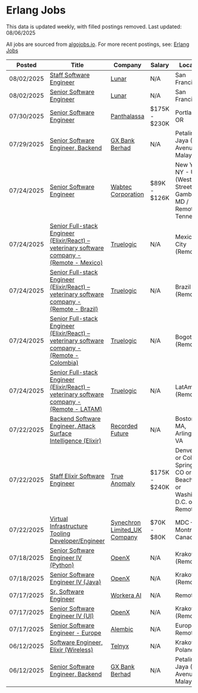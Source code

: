 # Erlang Jobs

This data is updated weekly, with filled postings removed. Last updated: 08/06/2025

All jobs are sourced from [algojobs.io](https://algojobs.io/). For more recent postings, see: [Erlang Jobs](https://algojobs.io/jobs/erlang)

| Posted | Title | Company | Salary | Location |
| --- | --- | --- | --- | --- |
| 08/02/2025 | [Staff Software Engineer](https://algojobs.io/jobs/4857552) | [Lunar](https://algojobs.io/company/lunar/) | N/A | San Francisco |
| 08/02/2025 | [Senior Software Engineer](https://algojobs.io/jobs/4857553) | [Lunar](https://algojobs.io/company/lunar/) | N/A | San Francisco |
| 07/30/2025 | [Senior Software Engineer](https://algojobs.io/jobs/4828917) | [Panthalassa ](https://algojobs.io/company/panthalassa/) | $175K - $230K | Portland, OR |
| 07/29/2025 | [Senior Software Engineer, Backend](https://algojobs.io/jobs/4819209) | [GX Bank Berhad](https://algojobs.io/company/gxs/) | N/A | Petaling Jaya (First Avenue), Malaysia |
| 07/24/2025 | [Senior Software Engineer](https://algojobs.io/jobs/4779590) | [Wabtec Corporation](https://algojobs.io/company/wabtec/) | $89K - $126K | New York - NY - USA (West 39th Street) / Gambrills, MD / Remote Tennessee |
| 07/24/2025 | [Senior Full-stack Engineer (Elixir/React) – veterinary software company - (Remote - Mexico)](https://algojobs.io/jobs/4775553) | [Truelogic](https://algojobs.io/company/truelogic-1/) | N/A | Mexico City (Remote) |
| 07/24/2025 | [Senior Full-stack Engineer (Elixir/React) – veterinary software company - (Remote - Brazil)](https://algojobs.io/jobs/4775554) | [Truelogic](https://algojobs.io/company/truelogic-1/) | N/A | Brazil (Remote) |
| 07/24/2025 | [Senior Full-stack Engineer (Elixir/React) – veterinary software company - (Remote - Colombia)](https://algojobs.io/jobs/4775556) | [Truelogic](https://algojobs.io/company/truelogic-1/) | N/A | Bogota (Remote) |
| 07/24/2025 | [Senior Full-stack Engineer (Elixir/React) – veterinary software company - (Remote - LATAM)](https://algojobs.io/jobs/4775558) | [Truelogic](https://algojobs.io/company/truelogic-1/) | N/A | LatAm (Remote) |
| 07/22/2025 | [Backend Software Engineer, Attack Surface Intelligence (Elixir)](https://algojobs.io/jobs/4746370) | [Recorded Future](https://algojobs.io/company/recordedfuture/) | N/A | Boston, MA, Arlington, VA  |
| 07/22/2025 | [Staff Elixir Software Engineer](https://algojobs.io/jobs/4745528) | [True Anomaly](https://algojobs.io/company/trueanomalyinc/) | $175K - $240K | Denver, CO or Colorado Springs, CO or Long Beach, CA or Washington D.C. or Remote |
| 07/22/2025 | [Virtual Infrastructure Tooling Developer/Engineer](https://algojobs.io/jobs/4748506) | [Synechron Limited_UK Company](https://algojobs.io/company/synechron/) | $70K - $80K | MDC – Montreal, Canada |
| 07/18/2025 | [Senior Software Engineer IV (Python)](https://algojobs.io/jobs/4694707) | [OpenX](https://algojobs.io/company/openx/) | N/A | Krakow (Remote) |
| 07/18/2025 | [Senior Software Engineer IV (Java)](https://algojobs.io/jobs/4694708) | [OpenX](https://algojobs.io/company/openx/) | N/A | Krakow (Remote) |
| 07/17/2025 | [Sr. Software Engineer](https://algojobs.io/jobs/4684429) | [Workera AI](https://algojobs.io/company/workera/) | N/A | Remote |
| 07/17/2025 | [Senior Software Engineer IV (UI)](https://algojobs.io/jobs/4682052) | [OpenX](https://algojobs.io/company/openx/) | N/A | Krakow (Remote) |
| 07/17/2025 | [Senior Software Engineer - Europe](https://algojobs.io/jobs/4712592) | [Alembic](https://algojobs.io/company/teamalembic/) | N/A | Europe - Remote |
| 06/12/2025 | [Software Engineer, Elixir (Wireless)](https://algojobs.io/jobs/4361234) | [Telnyx](https://algojobs.io/company/telnyx54/) | N/A | Krakow; Poland |
| 06/12/2025 | [Senior Software Engineer, Backend](https://algojobs.io/jobs/4349303) | [GX Bank Berhad](https://algojobs.io/company/gxs/) | N/A | Petaling Jaya (First Avenue), Malaysia |